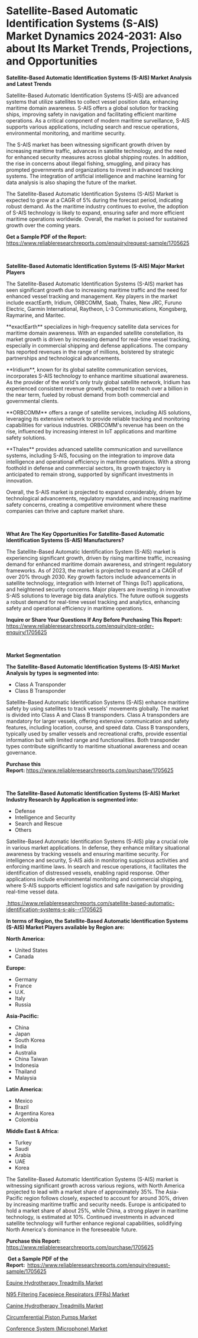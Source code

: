 <p><h1>Satellite-Based Automatic Identification Systems (S-AIS) Market Dynamics 2024-2031: Also about Its Market Trends, Projections, and Opportunities</h1></p><p><strong>Satellite-Based Automatic Identification Systems (S-AIS) Market Analysis and Latest Trends</strong></p>
<p><p>Satellite-Based Automatic Identification Systems (S-AIS) are advanced systems that utilize satellites to collect vessel position data, enhancing maritime domain awareness. S-AIS offers a global solution for tracking ships, improving safety in navigation and facilitating efficient maritime operations. As a critical component of modern maritime surveillance, S-AIS supports various applications, including search and rescue operations, environmental monitoring, and maritime security.</p><p>The S-AIS market has been witnessing significant growth driven by increasing maritime traffic, advances in satellite technology, and the need for enhanced security measures across global shipping routes. In addition, the rise in concerns about illegal fishing, smuggling, and piracy has prompted governments and organizations to invest in advanced tracking systems. The integration of artificial intelligence and machine learning for data analysis is also shaping the future of the market.</p><p>The Satellite-Based Automatic Identification Systems (S-AIS) Market is expected to grow at a CAGR of 5% during the forecast period, indicating robust demand. As the maritime industry continues to evolve, the adoption of S-AIS technology is likely to expand, ensuring safer and more efficient maritime operations worldwide. Overall, the market is poised for sustained growth over the coming years.</p></p>
<p><strong>Get a Sample PDF of the Report:&nbsp;</strong> <a href="https://www.reliableresearchreports.com/enquiry/request-sample/1705625?utm_campaign=11&utm_medium=2&utm_source=Github&utm_content=ia&utm_term=21102024&utm_id=satellite-based-automatic-identification-systems-s-ais">https://www.reliableresearchreports.com/enquiry/request-sample/1705625</a></p>
<p>&nbsp;</p>
<p><strong>Satellite-Based Automatic Identification Systems (S-AIS) Major Market Players</strong></p>
<p><p>The Satellite-Based Automatic Identification Systems (S-AIS) market has seen significant growth due to increasing maritime traffic and the need for enhanced vessel tracking and management. Key players in the market include exactEarth, Iridium, ORBCOMM, Saab, Thales, New JRC, Furuno Electric, Garmin International, Raytheon, L-3 Communications, Kongsberg, Raymarine, and Maritec.</p><p>**exactEarth** specializes in high-frequency satellite data services for maritime domain awareness. With an expanded satellite constellation, its market growth is driven by increasing demand for real-time vessel tracking, especially in commercial shipping and defense applications. The company has reported revenues in the range of millions, bolstered by strategic partnerships and technological advancements.</p><p>**Iridium**, known for its global satellite communication services, incorporates S-AIS technology to enhance maritime situational awareness. As the provider of the world's only truly global satellite network, Iridium has experienced consistent revenue growth, expected to reach over a billion in the near term, fueled by robust demand from both commercial and governmental clients.</p><p>**ORBCOMM** offers a range of satellite services, including AIS solutions, leveraging its extensive network to provide reliable tracking and monitoring capabilities for various industries. ORBCOMM's revenue has been on the rise, influenced by increasing interest in IoT applications and maritime safety solutions.</p><p>**Thales** provides advanced satellite communication and surveillance systems, including S-AIS, focusing on the integration to improve data intelligence and operational efficiency in maritime operations. With a strong foothold in defense and commercial sectors, its growth trajectory is anticipated to remain strong, supported by significant investments in innovation.</p><p>Overall, the S-AIS market is projected to expand considerably, driven by technological advancements, regulatory mandates, and increasing maritime safety concerns, creating a competitive environment where these companies can thrive and capture market share.</p></p>
<p>&nbsp;</p>
<p><strong>What Are The Key Opportunities For Satellite-Based Automatic Identification Systems (S-AIS) Manufacturers?</strong></p>
<p><p>The Satellite-Based Automatic Identification System (S-AIS) market is experiencing significant growth, driven by rising maritime traffic, increasing demand for enhanced maritime domain awareness, and stringent regulatory frameworks. As of 2023, the market is projected to expand at a CAGR of over 20% through 2030. Key growth factors include advancements in satellite technology, integration with Internet of Things (IoT) applications, and heightened security concerns. Major players are investing in innovative S-AIS solutions to leverage big data analytics. The future outlook suggests a robust demand for real-time vessel tracking and analytics, enhancing safety and operational efficiency in maritime operations.</p></p>
<p><strong>Inquire or Share Your Questions If Any Before Purchasing This Report:</strong> <a href="https://www.reliableresearchreports.com/enquiry/pre-order-enquiry/1705625?utm_campaign=11&utm_medium=2&utm_source=Github&utm_content=ia&utm_term=21102024&utm_id=satellite-based-automatic-identification-systems-s-ais">https://www.reliableresearchreports.com/enquiry/pre-order-enquiry/1705625</a></p>
<p>&nbsp;</p>
<p><strong>Market Segmentation</strong></p>
<p><strong>The Satellite-Based Automatic Identification Systems (S-AIS) Market Analysis by types is segmented into:</strong></p>
<p><ul><li>Class A Transponder</li><li>Class B Transponder</li></ul></p>
<p><p>Satellite-Based Automatic Identification Systems (S-AIS) enhance maritime safety by using satellites to track vessels' movements globally. The market is divided into Class A and Class B transponders. Class A transponders are mandatory for larger vessels, offering extensive communication and safety features, including location, course, and speed data. Class B transponders, typically used by smaller vessels and recreational crafts, provide essential information but with limited range and functionalities. Both transponder types contribute significantly to maritime situational awareness and ocean governance.</p></p>
<p><strong>Purchase this Report:&nbsp;</strong><a href="https://www.reliableresearchreports.com/purchase/1705625?utm_campaign=11&utm_medium=2&utm_source=Github&utm_content=ia&utm_term=21102024&utm_id=satellite-based-automatic-identification-systems-s-ais">https://www.reliableresearchreports.com/purchase/1705625</a></p>
<p>&nbsp;</p>
<p><strong>The Satellite-Based Automatic Identification Systems (S-AIS) Market Industry Research by Application is segmented into:</strong></p>
<p><ul><li>Defense</li><li>Intelligence and Security</li><li>Search and Rescue</li><li>Others</li></ul></p>
<p><p>Satellite-Based Automatic Identification Systems (S-AIS) play a crucial role in various market applications. In defense, they enhance military situational awareness by tracking vessels and ensuring maritime security. For intelligence and security, S-AIS aids in monitoring suspicious activities and enforcing maritime laws. In search and rescue operations, it facilitates the identification of distressed vessels, enabling rapid response. Other applications include environmental monitoring and commercial shipping, where S-AIS supports efficient logistics and safe navigation by providing real-time vessel data.</p></p>
<p><a href="https://www.reliableresearchreports.com/satellite-based-automatic-identification-systems-s-ais--r1705625?utm_campaign=11&utm_medium=2&utm_source=Github&utm_content=ia&utm_term=21102024&utm_id=satellite-based-automatic-identification-systems-s-ais">&nbsp;https://www.reliableresearchreports.com/satellite-based-automatic-identification-systems-s-ais--r1705625</a></p>
<p><strong>In terms of Region, the Satellite-Based Automatic Identification Systems (S-AIS) Market Players available by Region are:</strong></p>
<p>
    <p> <strong> North America: </strong>
        <ul>
            <li>United States</li>
            <li>Canada</li>
        </ul>
        </p> 
    <p> <strong> Europe: </strong>
        <ul>
            <li>Germany</li>
            <li>France</li>
            <li>U.K.</li>
            <li>Italy</li>
            <li>Russia</li>
        </ul>
        </p> 
    <p> <strong> Asia-Pacific: </strong>
        <ul>
            <li>China</li>
            <li>Japan</li>
            <li>South Korea</li>
            <li>India</li>
            <li>Australia</li>
            <li>China Taiwan</li>
            <li>Indonesia</li>
            <li>Thailand</li>
            <li>Malaysia</li>
        </ul>
        </p> 
    <p> <strong> Latin America: </strong>
        <ul>
            <li>Mexico</li>
            <li>Brazil</li>
            <li>Argentina Korea</li>
            <li>Colombia</li>
        </ul>
        </p> 
    <p> <strong> Middle East & Africa: </strong>
        <ul>
            <li>Turkey</li>
            <li>Saudi</li>
            <li>Arabia</li>
            <li>UAE</li>
            <li>Korea</li>
        </ul>
    </p>
    </p>
<p><p>The Satellite-Based Automatic Identification Systems (S-AIS) market is witnessing significant growth across various regions, with North America projected to lead with a market share of approximately 35%. The Asia-Pacific region follows closely, expected to account for around 30%, driven by increasing maritime traffic and security needs. Europe is anticipated to hold a market share of about 25%, while China, a strong player in maritime technology, is estimated at 10%. Continued investments in advanced satellite technology will further enhance regional capabilities, solidifying North America's dominance in the foreseeable future.</p></p>
<p><strong>Purchase this Report: </strong><a href="https://www.reliableresearchreports.com/purchase/1705625?utm_campaign=11&utm_medium=2&utm_source=Github&utm_content=ia&utm_term=21102024&utm_id=satellite-based-automatic-identification-systems-s-ais">https://www.reliableresearchreports.com/purchase/1705625</a></p>
<p>&nbsp;<strong>Get a Sample PDF of the Report:&nbsp;&nbsp;</strong><a href="https://www.reliableresearchreports.com/enquiry/request-sample/1705625?utm_campaign=11&utm_medium=2&utm_source=Github&utm_content=ia&utm_term=21102024&utm_id=satellite-based-automatic-identification-systems-s-ais">https://www.reliableresearchreports.com/enquiry/request-sample/1705625</a></p>
<p><strong></strong></p>
<p><p><a href="https://github.com/ambertqocronceb/Market-Research-Report-List-1/blob/main/equine-hydrotherapy-treadmills-market.md?utm_campaign=11&utm_medium=2&utm_source=Github&utm_content=ia&utm_term=21102024&utm_id=satellite-based-automatic-identification-systems-s-ais">Equine Hydrotherapy Treadmills Market</a></p><p><a href="https://www.linkedin.com/pulse/comprehensive-n95-filtering-facepiece-respirators-ffrs-market-nqe1f?utm_campaign=11&utm_medium=2&utm_source=Github&utm_content=ia&utm_term=21102024&utm_id=satellite-based-automatic-identification-systems-s-ais">N95 Filtering Facepiece Respirators (FFRs) Market</a></p><p><a href="https://github.com/ellinutterosx5/Market-Research-Report-List-1/blob/main/canine-hydrotherapy-treadmills-market.md?utm_campaign=11&utm_medium=2&utm_source=Github&utm_content=ia&utm_term=21102024&utm_id=satellite-based-automatic-identification-systems-s-ais">Canine Hydrotherapy Treadmills Market</a></p><p><a href="https://issuu.com/reportprime-2/docs/circumferential-piston-pumps-market_e7a7377ccef81e?utm_campaign=11&utm_medium=2&utm_source=Github&utm_content=ia&utm_term=21102024&utm_id=satellite-based-automatic-identification-systems-s-ais">Circumferential Piston Pumps Market</a></p><p><a href="https://www.linkedin.com/pulse/conference-system-microphone-market-research-report-exploring-lxdjf?utm_campaign=11&utm_medium=2&utm_source=Github&utm_content=ia&utm_term=21102024&utm_id=satellite-based-automatic-identification-systems-s-ais">Conference System (Microphone) Market</a></p></p>